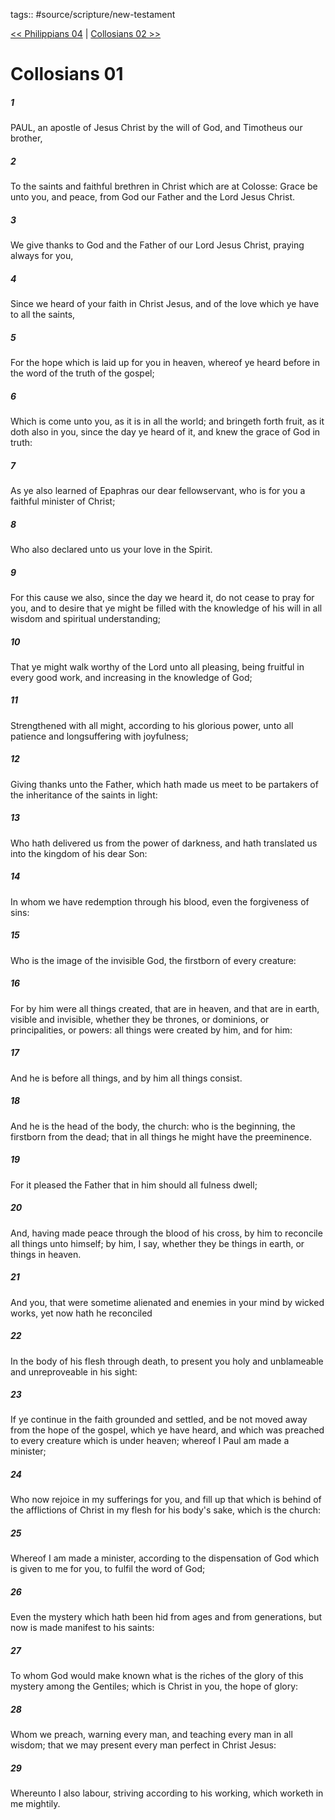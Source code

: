 tags:: #source/scripture/new-testament

[<< Philippians 04](source/scripture/new-testament/11_Philippians/Philippians_04.md) | [Collosians 02 >>](source/scripture/new-testament/12_Collosians/Collosians_02.md)

# Collosians 01

##### 1

PAUL, an apostle of Jesus Christ by the will of God, and Timotheus our brother,

##### 2

To the saints and faithful brethren in Christ which are at Colosse: Grace be unto you, and peace, from God our Father and the Lord Jesus Christ.

##### 3

We give thanks to God and the Father of our Lord Jesus Christ, praying always for you,

##### 4

Since we heard of your faith in Christ Jesus, and of the love which ye have to all the saints,

##### 5

For the hope which is laid up for you in heaven, whereof ye heard before in the word of the truth of the gospel;

##### 6

Which is come unto you, as it is in all the world; and bringeth forth fruit, as it doth also in you, since the day ye heard of it, and knew the grace of God in truth:

##### 7

As ye also learned of Epaphras our dear fellowservant, who is for you a faithful minister of Christ;

##### 8

Who also declared unto us your love in the Spirit.

##### 9

For this cause we also, since the day we heard it, do not cease to pray for you, and to desire that ye might be filled with the knowledge of his will in all wisdom and spiritual understanding;

##### 10

That ye might walk worthy of the Lord unto all pleasing, being fruitful in every good work, and increasing in the knowledge of God;

##### 11

Strengthened with all might, according to his glorious power, unto all patience and longsuffering with joyfulness;

##### 12

Giving thanks unto the Father, which hath made us meet to be partakers of the inheritance of the saints in light:

##### 13

Who hath delivered us from the power of darkness, and hath translated us into the kingdom of his dear Son:

##### 14

In whom we have redemption through his blood, even the forgiveness of sins:

##### 15

Who is the image of the invisible God, the firstborn of every creature:

##### 16

For by him were all things created, that are in heaven, and that are in earth, visible and invisible, whether they be thrones, or dominions, or principalities, or powers: all things were created by him, and for him:

##### 17

And he is before all things, and by him all things consist.

##### 18

And he is the head of the body, the church: who is the beginning, the firstborn from the dead; that in all things he might have the preeminence.

##### 19

For it pleased the Father that in him should all fulness dwell;

##### 20

And, having made peace through the blood of his cross, by him to reconcile all things unto himself; by him, I say, whether they be things in earth, or things in heaven.

##### 21

And you, that were sometime alienated and enemies in your mind by wicked works, yet now hath he reconciled

##### 22

In the body of his flesh through death, to present you holy and unblameable and unreproveable in his sight:

##### 23

If ye continue in the faith grounded and settled, and be not moved away from the hope of the gospel, which ye have heard, and which was preached to every creature which is under heaven; whereof I Paul am made a minister;

##### 24

Who now rejoice in my sufferings for you, and fill up that which is behind of the afflictions of Christ in my flesh for his body's sake, which is the church:

##### 25

Whereof I am made a minister, according to the dispensation of God which is given to me for you, to fulfil the word of God;

##### 26

Even the mystery which hath been hid from ages and from generations, but now is made manifest to his saints:

##### 27

To whom God would make known what is the riches of the glory of this mystery among the Gentiles; which is Christ in you, the hope of glory:

##### 28

Whom we preach, warning every man, and teaching every man in all wisdom; that we may present every man perfect in Christ Jesus:

##### 29

Whereunto I also labour, striving according to his working, which worketh in me mightily.
